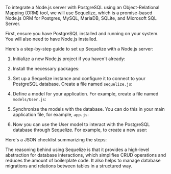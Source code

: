To integrate a Node.js server with PostgreSQL using an Object-Relational Mapping (ORM) tool, we will use Sequelize, which is a promise-based Node.js ORM for Postgres, MySQL, MariaDB, SQLite, and Microsoft SQL Server.

First, ensure you have PostgreSQL installed and running on your system. You will also need to have Node.js installed.

Here's a step-by-step guide to set up Sequelize with a Node.js server:

1. Initialize a new Node.js project if you haven't already:

2. Install the necessary packages:

3. Set up a Sequelize instance and configure it to connect to your PostgreSQL database. Create a file named `sequelize.js`:


4. Define a model for your application. For example, create a file named `models/User.js`:


5. Synchronize the models with the database. You can do this in your main application file, for example, `app.js`:


6. Now you can use the User model to interact with the PostgreSQL database through Sequelize. For example, to create a new user:


Here's a JSON checklist summarizing the steps:


The reasoning behind using Sequelize is that it provides a high-level abstraction for database interactions, which simplifies CRUD operations and reduces the amount of boilerplate code. It also helps to manage database migrations and relations between tables in a structured way.